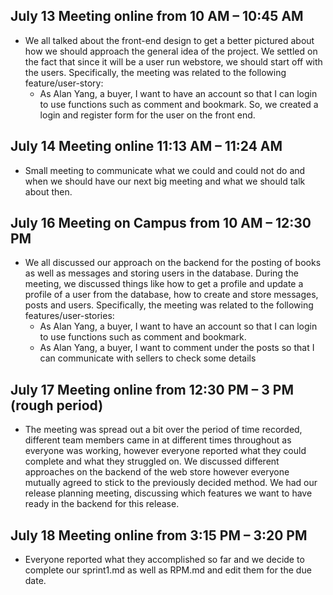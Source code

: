 ## July 13 Meeting online from 10 AM – 10:45 AM

- We all talked about the front-end design to get a better pictured about how we should approach the general idea of the project. We settled on the fact that since it will be a user run webstore, we should start off with the users. 
Specifically, the meeting was related to the following feature/user-story:
    - As Alan Yang, a buyer, I want to have an account so that I can login to use functions such as comment and bookmark.
So, we created a login and register form for the user on the front end.

## July 14 Meeting online 11:13 AM – 11:24 AM

- Small meeting to communicate what we could and could not do and when we should have our next big meeting and what we should talk about then.

## July 16 Meeting on Campus from 10 AM – 12:30 PM

- We all discussed our approach on the backend for the posting of books as well as messages and storing users in the database. During the meeting, we discussed things like how to get a profile and update a profile of a user from the database, how to create and store messages, posts and users. 
Specifically, the meeting was related to the following features/user-stories:
    - As Alan Yang, a buyer, I want to have an account so that I can login to use functions such as comment and bookmark.
    - As Alan Yang, a buyer, I want to comment under the posts so that I can communicate with sellers to check some details

## July 17 Meeting online from 12:30 PM – 3 PM (rough period)

- The meeting was spread out a bit over the period of time recorded, different team members came in at different times throughout as everyone was working, however everyone reported what they could complete and what they struggled on. We discussed different approaches on the backend of the web store however everyone mutually agreed to stick to the previously decided method. We had our release planning meeting, discussing which features we want to have ready in the backend for this release.

## July 18 Meeting online from 3:15 PM – 3:20 PM

- Everyone reported what they accomplished so far and we decide to complete our sprint1.md as well as RPM.md and edit them for the due date.
